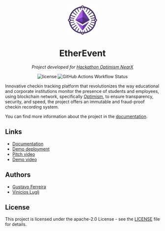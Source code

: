 <p align="center">
  <img src="./docs/static/img/logo.png" width="100" alt="project-logo">
</p>
<p align="center">
	<h1 align="center">EtherEvent</h1>
</p>
<p align="center">
    <em> Project developed for <a href="https://nearx.notion.site/Hackathon-Optimism-NearX-21124cc4067042cc95bc1c2434322faf">Hackathon Optimism NearX</a></em>
</p>
<p align="center">
	<img src="https://img.shields.io/github/license/Airport-Coders/OptiPresence?style=default&logo=opensourceinitiative&logoColor=white&color=78DCE8" alt="license">
	<img src="https://img.shields.io/github/actions/workflow/status/Airport-Coders/OptiPresence/CI.yml" alt="GitHub Actions Workflow Status">
</p>

Innovative checkin tracking platform that revolutionizes the way educational and corporate institutions monitor the presence of students and employees, using blockchain network, specifically [Optimism](https://optimism.io/), to ensure transparency, security, and speed, the project offers an immutable and fraud-proof checkin recording system.

You can find more information about the project in the [documentation](https://bottle-coders.github.io/EtherEvent/).

## Links

-   [Documentation](https://bottle-coders.github.io/EtherEvent/)
-   [Demo deployment](https://optipresence.vercel.app/)
-   [Pitch video](https://youtu.be/C6Knx3dPk0w)
-   [Demo video](https://www.youtube.com/watch?v=W0rheKsxDSw)

## Authors

-   [Gustavo Ferreira](https://github.com/gustavofdeoliveira)
-   [Vinicios Lugli](https://github.com/ViniciosLugli)

## License

This project is licensed under the apache-2.0 License - see the [LICENSE](LICENSE) file for details.
